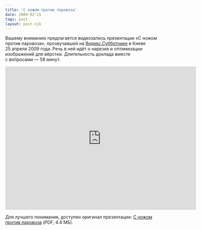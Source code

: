 ```yaml
---
title: 'С ножом против паровоза'
date: 2009-02-15
tags: post
layout: post.njk
---
```


Вашему вниманию предлагается видеозапись презентации «С ножом против паровоза», прозвучавшей на [Яндекс.Субботнике](http://clubs.ya.ru/company/replies.xml?item_no=15607) в Киеве 25 апреля 2009 года. Речь в ней идёт о нарезке и оптимизации изображений для вёрстки. Длительность доклада вместе с вопросами — 58 минут.

<iframe src="https://player.vimeo.com/video/17588925?title=0&amp;byline=0&amp;portrait=0&amp;color=188418" width="609" height="457" frameborder="0" class="video-player"></iframe>

Для лучшего понимания, доступен оригинал презентации: [С ножом против паровоза](with-knife-against-train.pdf) (PDF, 4.4 МБ).
